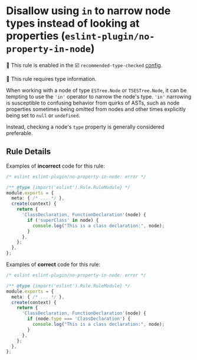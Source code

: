# Disallow using `in` to narrow node types instead of looking at properties (`eslint-plugin/no-property-in-node`)

💼 This rule is enabled in the ☑️ `recommended-type-checked` [config](https://github.com/eslint-community/eslint-plugin-eslint-plugin#presets).

💭 This rule requires type information.

<!-- end auto-generated rule header -->

When working with a node of type `ESTree.Node` or `TSESTree.Node`, it can be tempting to use the `'in'` operator to narrow the node's type.
`'in'` narrowing is susceptible to confusing behavior from quirks of ASTs, such as node properties sometimes being omitted from nodes and other times explicitly being set to `null` or `undefined`.

Instead, checking a node's `type` property is generally considered preferable.

## Rule Details

Examples of **incorrect** code for this rule:

```ts
/* eslint eslint-plugin/no-property-in-node: error */

/** @type {import('eslint').Rule.RuleModule} */
module.exports = {
  meta: { /* ... */ },
  create(context) {
    return {
      'ClassDeclaration, FunctionDeclaration'(node) {
        if ('superClass' in node) {
          console.log("This is a class declaration:", node);
        }
      },
    };
  },
};
```

Examples of **correct** code for this rule:

```ts
/* eslint eslint-plugin/no-property-in-node: error */

/** @type {import('eslint').Rule.RuleModule} */
module.exports = {
  meta: { /* ... */ },
  create(context) {
    return {
      'ClassDeclaration, FunctionDeclaration'(node) {
        if (node.type === 'ClassDeclaration') {
          console.log("This is a class declaration:", node);
        }
      },
    };
  },
};
```
